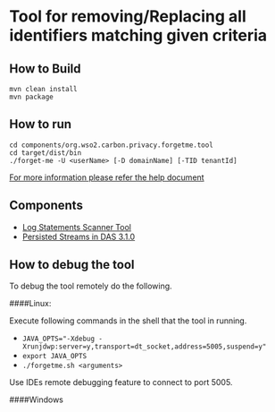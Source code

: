 # Tool for removing/Replacing all identifiers matching given criteria

## How to Build

```
mvn clean install
mvn package
```

## How to run
```
cd components/org.wso2.carbon.privacy.forgetme.tool
cd target/dist/bin
./forget-me -U <userName> [-D domainName] [-TID tenantId]
```

[For more information please refer the help document](components/org.wso2.carbon.privacy.forgetme.tool/src/main/resources/help.md)

## Components
- [Log Statements Scanner Tool](components/org.wso2.carbon.privacy.forgetme.log-statements-scanner)
- [Persisted Streams in DAS 3.1.0](components/org.wso2.carbon.privacy.forgetme.analytics.streams)

## How to debug the tool

To debug the tool remotely do the following.

####Linux:

Execute following commands in the shell that the tool in running. 

 * ```JAVA_OPTS="-Xdebug -Xrunjdwp:server=y,transport=dt_socket,address=5005,suspend=y"```
 * ```export JAVA_OPTS```
 * ```./forgetme.sh <arguments>```

Use IDEs remote debugging feature to connect to port 5005. 

####Windows
